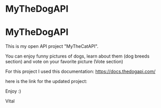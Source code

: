 # MyTheDogAPI


# MyTheDogAPI


This is my open API project "MyTheCatAPI". 


You can enjoy funny pictures of dogs, learn about them (dog breeds section) and vote on your favorite picture (Vote section)

For this project I used this documentation: https://docs.thedogapi.com/

here is the link for the updated project: 

Enjoy :)

Vital


